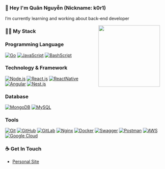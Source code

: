 ### 👋 Hey I'm Quân Nguyễn (Nickname: k0r1)
I’m currently learning and working about back-end developer 

<img align='right' src='https://github.com/minhquan3197.png' width='200"'>

### 👨‍💻 My Stack

### Programming Language
[![Go](https://img.shields.io/badge/-Go-black?style=flat&logo=Go)](https://github.com/minhquan3197) 
[![JavaScript](https://img.shields.io/badge/-JavaScript-black?style=flat&logo=javascript)](https://github.com/minhquan3197) 
[![BashScript](https://img.shields.io/badge/-BashScript-black?style=flat&logo=linux)](https://github.com/minhquan3197) 

### Technology & Framework
[![Node.js](https://img.shields.io/badge/-Node.js-black?style=flat&logo=Node.js)](https://github.com/minhquan3197) 
[![React.js](https://img.shields.io/badge/-React.js-black?style=flat&logo=React)](https://github.com/minhquan3197) 
[![ReactNative](https://img.shields.io/badge/-ReactNative-black?style=flat&logo=React)](https://github.com/minhquan3197) 
[![Angular](https://img.shields.io/badge/-Angular-black?style=flat&logo=Angular)](https://github.com/minhquan3197) 
[![Nest.js](https://img.shields.io/badge/-Nest.js-black?style=flat&logo=NestJS)](https://github.com/minhquan3197) 

### Database
[![MongoDB](https://img.shields.io/badge/-MongoDB-black?style=flat&logo=MongoDB)](https://github.com/minhquan3197) 
[![MySQL](https://img.shields.io/badge/-MySQL-black?style=flat&logo=MySQL)](https://github.com/minhquan3197) 

### Tools
[![Git](https://img.shields.io/badge/-Git-black?style=flat&logo=git)](https://github.com/minhquan3197) 
[![GitHub](https://img.shields.io/badge/-GitHub-black?style=flat&logo=github)](https://github.com/minhquan3197)
[![GitLab](https://img.shields.io/badge/-GitLab-black?style=flat&logo=gitlab)](https://gitlab.com/hritik5102) 
[![Nginx](https://img.shields.io/badge/-Nginx-black?style=flat&logo=Nginx)](https://gitlab.com/hritik5102) 
[![Docker](https://img.shields.io/badge/-Docker-black?style=flat&logo=Docker)](https://gitlab.com/hritik5102) 
[![Swagger](https://img.shields.io/badge/-Swagger-black?style=flat&logo=Swagger)](https://gitlab.com/hritik5102) 
[![Postman](https://img.shields.io/badge/-Postman-black?style=flat&logo=Postman)](https://gitlab.com/hritik5102) 
[![AWS](https://img.shields.io/badge/-AWS-black?style=flat&logo=Amazon-AWS)](https://gitlab.com/hritik5102)
[![Google Cloud](https://img.shields.io/badge/-GoogleClound-black?style=flat&logo=Google-Cloud)](https://gitlab.com/hritik5102)


### ☕ Get In Touch
- [Personal Site](http://minhquan3197.github.io/)